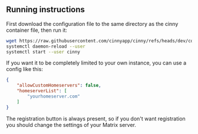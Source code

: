 ## Running instructions

First download the configuration file to the same directory as the cinny container file, then run it:

```bash
wget https://raw.githubusercontent.com/cinnyapp/cinny/refs/heads/dev/config.json --output-document ~/.config/containers/systemd/cinny/config.json
systemctl daemon-reload --user
systemctl start --user cinny
``` 

If you want it to be completely limited to your own instance, you can use a config like this:

```json
{
    "allowCustomHomeservers": false,
    "homeserverList": [
        "yourhomeserver.com"
    ]
}
```

The registration button is always present, so if you don't want registration you should change the settings of your Matrix server.
